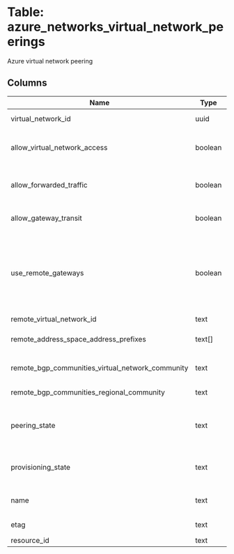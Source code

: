 
# Table: azure_networks_virtual_network_peerings
Azure virtual network peering
## Columns
| Name        | Type           | Description  |
| ------------- | ------------- | -----  |
|virtual_network_id|uuid|Unique ID of azure_network_virtual_networks table (FK)|
|allow_virtual_network_access|boolean|AllowVirtualNetworkAccess - Whether the VMs in the local virtual network space would be able to access the VMs in remote virtual network space|
|allow_forwarded_traffic|boolean|AllowForwardedTraffic - Whether the forwarded traffic from the VMs in the local virtual network will be allowed/disallowed in remote virtual network|
|allow_gateway_transit|boolean|AllowGatewayTransit - If gateway links can be used in remote virtual networking to link to this virtual network|
|use_remote_gateways|boolean|UseRemoteGateways - If remote gateways can be used on this virtual network If the flag is set to true, and allowGatewayTransit on remote peering is also true, virtual network will use gateways of remote virtual network for transit Only one peering can have this flag set to true This flag cannot be set if virtual network already has a gateway|
|remote_virtual_network_id|text|ID - Resource ID|
|remote_address_space_address_prefixes|text[]|AddressPrefixes - A list of address blocks reserved for this virtual network in CIDR notation|
|remote_bgp_communities_virtual_network_community|text|VirtualNetworkCommunity - The BGP community associated with the virtual network|
|remote_bgp_communities_regional_community|text|The BGP community associated with the region of the virtual network|
|peering_state|text|PeeringState - The status of the virtual network peering Possible values include: 'VirtualNetworkPeeringStateInitiated', 'VirtualNetworkPeeringStateConnected', 'VirtualNetworkPeeringStateDisconnected'|
|provisioning_state|text|The provisioning state of the virtual network peering resource Possible values include: 'Succeeded', 'Updating', 'Deleting', 'Failed'|
|name|text|Name - The name of the resource that is unique within a resource group This name can be used to access the resource|
|etag|text|A unique read-only string that changes whenever the resource is updated|
|resource_id|text|ID - Resource ID|
